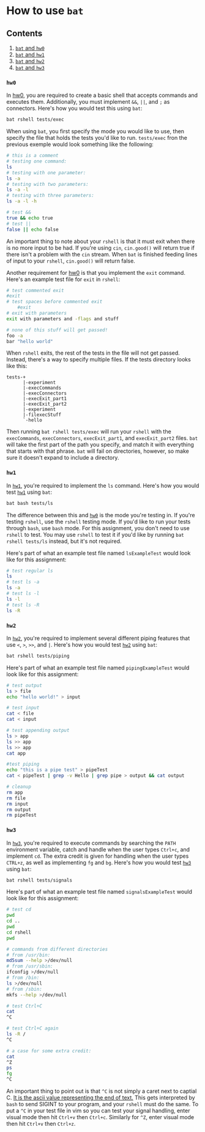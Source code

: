 # How to use ``bat``

## Contents
1. [``bat`` and ``hw0``](#hw0)
2. [``bat`` and ``hw1``](#hw1)
3. [``bat`` and ``hw2``](#hw2)
4. [``bat`` and ``hw3``](#hw3)

### ``hw0``
In [hw0](https://github.com/mikeizbicki/ucr-cs100/#course-schedules), you are required to create a basic shell that accepts commands and executes them. Additionally, you must implement ``&&``, ``||``, and ``;`` as connectors. Here's how you would test this using ``bat``:

```bash
bat rshell tests/exec
```

When using ``bat``, you first specify the mode you would like to use, then specify the file that holds the tests you'd like to run. ``tests/exec`` fron the previous exemple would look something like the following:

```bash
# this is a comment
# testing one command:
ls
# testing with one parameter:
ls -a
# testing with two parameters:
ls -a -l
# testing with three parameters:
ls -a -l -h

# test &&
true && echo true
# test ||
false || echo false
```

An important thing to note about your ``rshell`` is that it must exit when there is no more input to be had. If you're using ``cin``, ``cin.good()`` will return true if there isn't a problem with the ``cin`` stream. When ``bat`` is finished feeding lines of input to your ``rshell``, ``cin.good()`` will return false.

Another requirement for [hw0](https://github.com/mikeizbicki/ucr-cs100/#course-schedules) is that you implement the ``exit`` command. Here's an example test file for ``exit`` in ``rshell``:

```bash
# test commented exit
#exit
# test spaces before commented exit
    #exit
# exit with parameters
exit with parameters and -flags and stuff

# none of this stuff will get passed!
foo -a
bar "hello world"
```

When ``rshell`` exits, the rest of the tests in the file will not get passed. Instead, there's a way to specify multiple files. If the tests directory looks like this:

```
tests-+
      |-experiment
      |-execCommands
      |-execConnectors
      |-execExit_part1
      |-execExit_part2
      |-experiment
      |-filexecStuff
      `-hello
```

Then running ``bat rshell tests/exec`` will run your ``rshell`` with the ``execCommands``, ``execConnectors``, ``execExit_part1``, and ``execExit_part2`` files. ``bat`` will take the first part of the path you specify, and match it with everything that starts with that phrase. ``bat`` will fail on directories, however, so make sure it doesn't expand to include a directory.

### ``hw1``
In [``hw1``](https://github.com/mikeizbicki/ucr-cs100/#course-schedules), you're required to implement the ``ls`` command. Here's how you would test [``hw1``](https://github.com/mikeizbicki/ucr-cs100/#course-schedules) using ``bat``:

```bash
bat bash tests/ls
```

The difference between this and [``hw0``](https://github.com/mikeizbicki/ucr-cs100/#course-schedules) is the mode you're testing in. If you're testing ``rshell``, use the ``rshell`` testing mode. If you'd like to run your tests through ``bash``, use ``bash`` mode. For this assignment, you don't need to use ``rshell`` to test. You may use ``rshell`` to test it if you'd like by running ``bat rshell tests/ls`` instead, but it's not required.

Here's part of what an example test file named ``lsExampleTest`` would look like for this assignment:

```bash
# test regular ls
ls
# test ls -a
ls -a
# test ls -l
ls -l
# test ls -R
ls -R
```

### ``hw2``
In [``hw2``](https://github.com/mikeizbicki/ucr-cs100/#course-schedules), you're required to implement several different piping features that use ``<``, ``>``, ``>>``, and ``|``. Here's how you would test [``hw2``](https://github.com/mikeizbicki/ucr-cs100/#course-schedules) using ``bat``:

```bash
bat rshell tests/piping
```

Here's part of what an example test file named ``pipingExampleTest`` would look like for this assignment:

```bash
# test output
ls > file
echo "hello world!" > input

# test input
cat < file
cat < input

# test appending output
ls > app
ls >> app
ls >> app
cat app

#test piping
echo "this is a pipe test" > pipeTest
cat < pipeTest | grep -v Hello | grep pipe > output && cat output

# cleanup
rm app
rm file
rm input
rm output
rm pipeTest
```

### ``hw3``
In [``hw3``](https://github.com/mikeizbicki/ucr-cs100/#course-schedules), you're required to execute commands by searching the ``PATH`` environment variable, catch and handle when the user types ``Ctrl+c``, and implement ``cd``. The extra credit is given for handling when the user types ``CTRL+z``, as well as implementing ``fg`` and ``bg``. Here's how you would test [``hw3``](https://github.com/mikeizbicki/ucr-cs100/#course-schedules) using ``bat``:

```bash
bat rshell tests/signals
```

Here's part of what an example test file named ``signalsExampleTest`` would look like for this assignment:

```bash
# test cd
pwd
cd ..
pwd
cd rshell
pwd

# commands from different directories
# from /usr/bin:
md5sum --help >/dev/null
# from /usr/sbin:
ifconfig >/dev/null
# from /bin:
ls >/dev/null
# from /sbin:
mkfs --help >/dev/null

# test Ctrl+C
cat
^C

# test Ctrl+C again
ls -R /
^C

# a case for some extra credit:
cat
^Z
ps
fg
^C
```

An important thing to point out is that ``^C`` is not simply a caret next to captial C. [It is the ascii value representing the end of text.](http://academic.evergreen.edu/projects/biophysics/technotes/program/ascii_ctrl.htm) This gets interpreted by ``bash`` to send SIGINT to your program, and your ``rshell`` must do the same. To put a ``^C`` in your test file in vim so you can test your signal handling, enter visual mode then hit ``Ctrl+v`` then ``Ctrl+c``. Similarly for ``^Z``, enter visual mode then hit ``Ctrl+v`` then ``Ctrl+z``.






